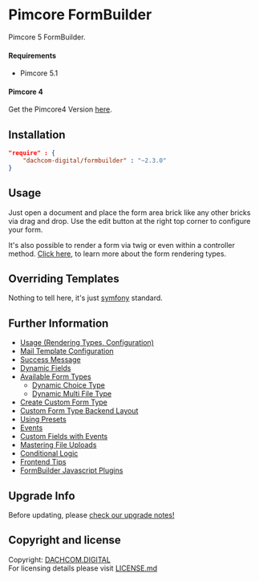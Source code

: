 # Pimcore FormBuilder
Pimcore 5 FormBuilder.

#### Requirements
* Pimcore 5.1

#### Pimcore 4 
Get the Pimcore4 Version [here](https://github.com/dachcom-digital/pimcore-formbuilder/tree/pimcore4).

## Installation

```json
"require" : {
    "dachcom-digital/formbuilder" : "~2.3.0"
}
```

## Usage
Just open a document and place the form area brick like any other bricks via drag and drop. 
Use the edit button at the right top corner to configure your form.

It's also possible to render a form via twig or even within a controller method. [Click here](docs/0_Usage.md), to learn more about the form rendering types.

## Overriding Templates
Nothing to tell here, it's just [symfony](https://symfony.com/doc/current/templating/overriding.html) standard.

## Further Information
- [Usage (Rendering Types, Configuration)](docs/0_Usage.md)
- [Mail Template Configuration](docs/10_MailTemplates.md)
- [Success Message](docs/11_SuccessMessage.md)
- [Dynamic Fields](docs/20_AjaxForms.md)
- [Available Form Types](docs/30_FormTypes.md)
  - [Dynamic Choice Type](docs/82_DynamicChoice.md)
  - [Dynamic Multi File Type](docs/80_FileUpload.md)
- [Create Custom Form Type](docs/40_CustomFormType.md)
- [Custom Form Type Backend Layout](docs/50_CustomFormTypeBackendLayout.md)
- [Using Presets](docs/60_Presets.md)
- [Events](docs/70_Events.md)
- [Custom Fields with Events](docs/71_CustomFields.md)
- [Mastering File Uploads](docs/80_FileUpload.md)
- [Conditional Logic](docs/81_ConditionalLogic.md)
- [Frontend Tips](docs/90_FrontendTips.md)
- [FormBuilder Javascript Plugins](docs/91_Javascript.md)

## Upgrade Info
Before updating, please [check our upgrade notes!](UPGRADE.md)

## Copyright and license
Copyright: [DACHCOM.DIGITAL](http://dachcom-digital.ch)  
For licensing details please visit [LICENSE.md](LICENSE.md)  